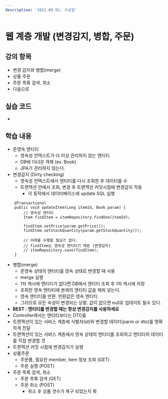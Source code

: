 ```yaml
---
description: '2021.06.02, 수요일'
---
```


# 웹 계층 개발 \(변경감지, 병합, 주문\)

## 강의 항목

* 변경 감지와 병합\(merge\)
* 상품 주문
* 주문 목록 검색, 취소
* 다음으로

## 실습 코드

* 
## 학습 내용

* 준영속 엔티티
  * 영속성 컨텍스트가 더 이상 관리하지 않는 엔티티
  * DB에 다녀온 객체 \(ex. Book\)
  * JPA가 관리하지 않는다.
* 변경감지 \(Dirty checking\)
  * 영속성 컨텍스트에서 엔티티를 다시 조회한 후 데이터를 수
  * 트랜잭션 안에서 조회, 변경 후 트랜잭션 커밋시점에 변경감지 작동
    * 이 동작에서 데이터베이스에 update SQL 실행

```text
    @Transactional
    public void updateItem(Long itemId, Book param) {
        // 영속성 엔티티
        Item findItem = itemRepository.findOne(itemId);

        findItem.setPrice(param.getPrice());
        findItem.setStockQuantity(param.getStockQuantity());

        // 아래를 수행할 필요가 없다.
        // findItem는 영속성 엔티티기 때문 (변경감지)
        // itemRepository.save(findItem);
    }
```

* 병합\(merge\)
  * 준영속 상태의 엔티티를 영속 상태로 변경할 때 사용
  * merge 실행
  * 1차 캐시에 엔티티가 없다면 DB에서 엔티티 조회 후 1차 캐시에 저장
  * 조회한 영속 엔티티에 본래의 엔티티 값을 채워 넣는다.
  * 영속 엔티티를 반환. 반환값은 영속 엔티티
  * 그러므로 모든 속성이 변경되는 상황. 값이 없으면 null로 업데이트 될수 있다.
* **BEST : 엔티티를 변경할 때는 항상 변경감지를 사용하세요**
* Controller에서는 엔티티보다는 DTO를
* 트랜잭션이 있는 서비스 계층에 식별자\(id\)와 변경할 데이터\(parm or dto\)를 명확하게 전달
* 트랜잭션이 있는 서비스 계층에서 영속 상태의 엔티티를 조회하고 엔티티의 데이터를 직접 변경할 것
* 트랜잭션 커밋 시점에 변경감지가 실행
* 상품주문
  * 주문폼, 필요한 member, item 정보 조회 \(GET\)
  * 주문 실행 \(POST\)
* 주문 목록 검색, 취소
  * 주문 목록 검색 \(GET\)
  * 주문 취소 \(POST\)
    * 취소 후 상품 갯수가 복구 되었는지 확

